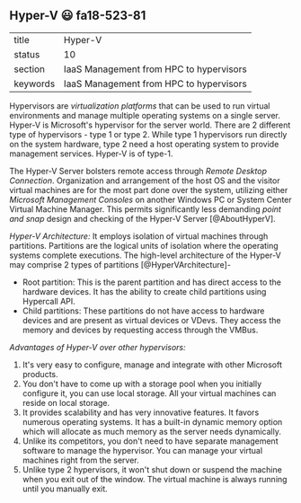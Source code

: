 ## Hyper-V :smiley: fa18-523-81


|          |                                         |
| -------- | --------------------------------------- |
| title    | Hyper-V                                 | 
| status   | 10                                      |
| section  | IaaS Management from HPC to hypervisors |
| keywords | IaaS Management from HPC to hypervisors |


     
Hypervisors are *virtualization platforms* that can be used to run virtual environments and manage multiple operating systems on a single server. Hyper-V is Microsoft\'s hypervisor for the server world. There are 2 different type of hypervisors \- type 1 or type 2. While type 1 hypervisors run directly on the system hardware, type 2 need a host operating system to provide management services. Hyper-V is of type-1.

The Hyper-V Server bolsters remote access through *Remote Desktop Connection*. Organization and arrangement of the host OS and the visitor virtual machines are for the most part done over the system, utilizing either *Microsoft Management Consoles* on another Windows PC or System Center Virtual Machine Manager. This permits significantly less demanding *point and snap* design and checking of the Hyper-V Server [@AboutHyperV].

*Hyper-V Architecture:*
It employs isolation of virtual machines through partitions. Partitions are the logical units of isolation where the operating systems complete executions. The high-level architecture of the Hyper-V may comprise 2 types of partitions [@HyperVArchitecture]\- 
* Root partition: This is the parent partition and has direct access to the hardware devices. It has the ability to create child partitions using Hypercall API.
* Child partitions: These partitions do not have access to hardware devices and are present as virtual devices or VDevs. They access the memory and devices by requesting access through the VMBus. 

*Advantages of Hyper-V over other hypervisors:*
1. It\'s very easy to configure, manage and integrate with other Microsoft products. 
2. You don\'t have to come up with a storage pool when you initially configure it, you can use local storage. All your virtual machines can reside on local storage.
3. It provides scalability and has very innovative features.  It favors numerous operating systems. It has a built-in dynamic memory option which will allocate as much memory as the server needs dynamically.
4. Unlike its competitors, you don\'t need to have separate management software to manage the hypervisor. You can manage your virtual machines right from the server. 
5. Unlike type 2 hypervisors, it won\'t shut down or suspend the machine when you exit out of the window. The virtual machine is always running until you manually exit.


